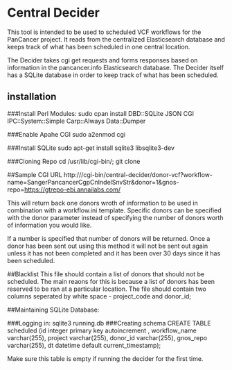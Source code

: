 # Central Decider
This tool is intended to be used to scheduled VCF workflows for the PanCancer project. It reads from the centralized Elasticsearch  database and keeps track of what has been scheduled in one central location. 

The Decider takes cgi get requests and forms responses based on information in the pancancer.info Elasticsearch database. The Decider itself has a SQLite database in order to keep track of what has been scheduled. 

## installation

###Install Perl Modules:
      sudo cpan
           install DBD::SQLite
                   JSON
                   CGI
                   IPC::System::Simple
                   Carp::Always
                   Data::Dumper

###Enable Apahe CGI 
      sudo a2enmod cgi
 
###Install SQLite
      sudo apt-get install sqlite3 libsqlite3-dev
      
###Cloning Repo
      cd /usr/lib/cgi-bin/;
      git clone <central-decider>
      
##Sample CGI URL
     http://<hostname>/cgi-bin/central-decider/donor-vcf?workflow-name=SangerPancancerCgpCnIndelSnvStr&donor=1&gnos-repo=https://gtrepo-ebi.annailabs.com/
     
This will return back one donors wroth of information to be used in combination with a workflow.ini template. Specific donors can be specified with the donor parameter instead of specifying the number of donors worth of information you would like.
     
If a number is specified that number of donors will be returned. Once a donor has been sent out using this method it will not be sent out again unless it has not been completed and it has been over 30 days since it has been scheduled.  

##Blacklist
This file should contain a list of donors that should not be scheduled. The main reaons for this is because a list of donors has been reserved to be ran at a particular location. The file should contain two columns seperated by white space - project_code and donor_id;

##Maintaining SQLite Database:
       
###Logging in: 
      sqlite3 running.db
###Creating schema
      CREATE TABLE scheduled (id integer primary key autoincrement , workflow_name varchar(255), project varchar(255), donor_id varchar(255), gnos_repo varchar(255), dt datetime default current_timestamp); 

Make sure this table is empty if running the decider for the first time. 
      
